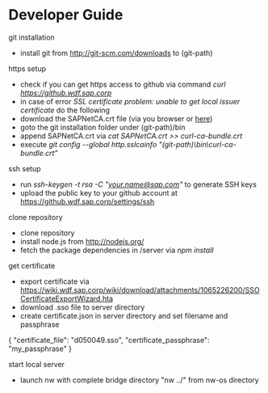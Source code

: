 Developer Guide
===============

git installation
* install git from http://git-scm.com/downloads to (git-path)

https setup
* check if you can get https access to github via command *curl https://github.wdf.sap.corp*
* in case of error *SSL certificate problem: unable to get local issuer certificate* do the following
* download the SAPNetCA.crt file (via you browser or [here](certificates/SAPNetCA.crt))
* goto the git installation folder under (git-path)/bin
* append SAPNetCA.crt via *cat SAPNetCA.crt >> curl-ca-bundle.crt*
* execute *git config --global http.sslcainfo "(git-path)\bin\curl-ca-bundle.crt”*

ssh setup
* run *ssh-keygen -t rsa -C "your.name@sap.com"* to generate SSH keys
* upload the public key to your github account at https://github.wdf.sap.corp/settings/ssh

clone repository
* clone repository
* install node.js from http://nodejs.org/
* fetch the package dependencies in /server via *npm install*

get certificate
* export certificate via https://wiki.wdf.sap.corp/wiki/download/attachments/1065226200/SSOCertificateExportWizard.hta
* download .sso file to server directory
* create certificate.json in server directory and set filename and passphrase

{
	"certificate_file": "d050049.sso",
	"certificate_passphrase": "my_passphrase"
}

start local server
* launch nw with complete bridge directory "nw ../" from nw-os directory



